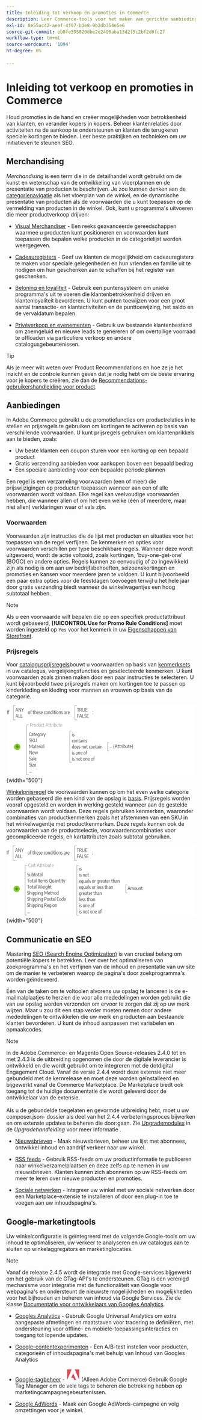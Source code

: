 ```yaml
---
title: Inleiding tot verkoop en promoties in Commerce
description: Leer Commerce-tools voor het maken van gerichte aanbiedingen en mogelijkheden voor betrokkenheid van klanten.
exl-id: 8e55ac42-aeef-4f97-b1e8-9b2db354e5e6
source-git-commit: eb0fe395020dbe2e2496aba13d2f5c2bf2d0fc27
workflow-type: tm+mt
source-wordcount: '1094'
ht-degree: 0%

---
```


# Inleiding tot verkoop en promoties in Commerce

Houd promoties in de hand en creëer mogelijkheden voor betrokkenheid van klanten, en verander kopers in kopers. Beheer klantenrelaties door activiteiten na de aankoop te ondersteunen en klanten die terugkeren speciale kortingen te bieden. Leer beste praktijken en technieken om uw initiatieven te steunen SEO.

## Merchandising

_Merchandising_ is een term die in de detailhandel wordt gebruikt om de kunst en wetenschap van de ontwikkeling van vloerplannen en de presentatie van producten te beschrijven. Je zou kunnen denken aan de [categorienavigatie](../catalog/navigation-top.md) als het vloerplan van de winkel, en de dynamische presentatie van producten als de voorwaarden die u kunt toepassen op de vermelding van producten in de winkel. Ook, kunt u programma&#39;s uitvoeren die meer productverkoop drijven:

- [Visual Merchandiser](visual-merchandiser.md) - Een reeks geavanceerde gereedschappen waarmee u producten kunt positioneren en voorwaarden kunt toepassen die bepalen welke producten in de categorielijst worden weergegeven.

- [Cadeauregisters](gift-registries.md) - Geef uw klanten de mogelijkheid om cadeauregisters te maken voor speciale gelegenheden en hun vrienden en familie uit te nodigen om hun geschenken aan te schaffen bij het register van geschenken.

- [Beloning en loyaliteit](rewards-loyalty.md) - Gebruik een puntensysteem om unieke programma&#39;s uit te voeren die klantenbetrokkenheid drijven en klantenloyaliteit bevorderen. U kunt punten toewijzen voor een groot aantal transactie- en klantactiviteiten en de punttoewijzing, het saldo en de vervaldatum bepalen.

- [Privéverkoop en evenementen](events-private-sales.md) - Gebruik uw bestaande klantenbestand om zoemgeluid en nieuwe leads te genereren of om overtollige voorraad te offloaden via particuliere verkoop en andere catalogusgebeurtenissen.

>[!TIP]
>
>Als je meer wilt weten over Product Recommendations en hoe ze je het inzicht en de controle kunnen geven dat je nodig hebt om de beste ervaring voor je kopers te creëren, zie dan de [Recommendations-gebruikershandleiding voor product](https://experienceleague.adobe.com/docs/commerce-merchant-services/product-recommendations/guide-overview.html).

## Aanbiedingen

In Adobe Commerce gebruikt u de promotiefuncties om productrelaties in te stellen en prijsregels te gebruiken om kortingen te activeren op basis van verschillende voorwaarden. U kunt prijsregels gebruiken om klantenprikkels aan te bieden, zoals:

- Uw beste klanten een coupon sturen voor een korting op een bepaald product
- Gratis verzending aanbieden voor aankopen boven een bepaald bedrag
- Een speciale aanbieding voor een bepaalde periode plannen

Een regel is een verzameling voorwaarden (een of meer) die prijswijzigingen op producten toepassen wanneer aan een of alle voorwaarden wordt voldaan. Elke regel kan veelvoudige voorwaarden hebben, die wanneer allen of om het even welke (één of meerdere, maar niet allen) verklaringen waar of vals zijn.

### Voorwaarden

Voorwaarden zijn instructies die de lijst met producten en situaties voor het toepassen van de regel verfijnen. De kenmerken en opties voor voorwaarden verschillen per type beschikbare regels. Wanneer deze wordt uitgevoerd, wordt de actie voltooid, zoals kortingen, &#39;buy-one-get-one&#39; (BOGO) en andere opties. Regels kunnen zo eenvoudig of zo ingewikkeld zijn als nodig is om aan uw bedrijfsbehoeften, seizoenskortingen en promoties en kansen voor meerdere jaren te voldoen. U kunt bijvoorbeeld een paar extra opties voor de feestdagen toevoegen terwijl u het hele jaar door gratis verzending biedt wanneer de winkelwagentjes een hoog subtotaal hebben.

>[!NOTE]
>
>Als u een voorwaarde wilt bepalen die op een specifiek productattribuut wordt gebaseerd, **[!UICONTROL Use for Promo Rule Conditions]** moet worden ingesteld op `Yes` voor het kenmerk in uw [Eigenschappen van Storefront](../catalog/attribute-product-create.md).


### Prijsregels

Voor [catalogusprijsregels](price-rules-catalog.md)bouwt u voorwaarden op basis van [kenmerksets](../catalog/attribute-sets.md) in uw catalogus, vergelijkingsfuncties en geselecteerde kenmerken. U kunt voorwaarden zoals zinnen maken door een paar instructies te selecteren. U kunt bijvoorbeeld twee prijsregels maken om kortingen toe te passen op kinderkleding en kleding voor mannen en vrouwen op basis van de categorie.

![Diagram - voorbeeld van catalogusprijsregels](./assets/diagram-catalog-price-rules.png){width="500"}

[Winkelprijsregel](price-rules-cart.md) de voorwaarden kunnen op om het even welke categorie worden gebaseerd die een kind van de opslag is [basis](../catalog/category-root.md). Prijsregels worden vooraf opgesteld en worden in werking gesteld wanneer aan de gestelde voorwaarden wordt voldaan. Deze regels gebruiken kenmerken, waaronder combinaties van productkenmerken zoals het afstemmen van een SKU in het winkelwagentje met productkenmerken. Deze regels kunnen ook de voorwaarden van de productselectie, voorwaardencombinaties voor gecompliceerde regels, en kartattributen zoals subtotal gebruiken.

![Diagram - voorbeeld van regels voor de kartonprijs](./assets/diagram-cart-price-rules.png){width="500"}

## Communicatie en SEO

Mastering [SEO (Search Engine Optimization)](seo-overview.md) is van cruciaal belang om potentiële kopers te betrekken. Leer over het optimaliseren van zoekprogramma&#39;s en het verfijnen van de inhoud en presentatie van uw site om de manier te verbeteren waarop de pagina&#39;s door zoekprogramma&#39;s worden geïndexeerd.

Één van de taken om te voltooien alvorens uw opslag te lanceren is de e-mailmalplaatjes te herzien die voor alle mededelingen worden gebruikt die van uw opslag worden verzonden om ervoor te zorgen dat zij op uw merk wijzen. Maar u zou dit een stap verder moeten nemen door andere mededelingen te ontwikkelen die uw merk en producten aan bestaande klanten bevorderen. U kunt de inhoud aanpassen met variabelen en opmaakcodes.

>[!NOTE]
>
>In de Adobe Commerce- en Magento Open Source-releases 2.4.0 tot en met 2.4.3 is de uitbreiding opgenomen die door de digitale leverancier is ontwikkeld en die wordt gebruikt om te integreren met de dotdigital Engagement Cloud. Vanaf de versie 2.4.4 wordt deze extensie niet meer gebundeld met de kernrelease en moet deze worden geïnstalleerd en bijgewerkt vanaf de Commerce Marketplace. De Marketplace biedt ook toegang tot de huidige documentatie die wordt geleverd door de ontwikkelaar van de extensie.
><br><br>
>Als u de gebundelde toegelaten en gevormde uitbreiding hebt, moet u uw composer.json- dossier als deel van het 2.4.4 verbeteringsproces bijwerken en om extensie updates te beheren die door:gaan. Zie [Upgrademodules](https://experienceleague.adobe.com/docs/commerce-operations/upgrade-guide/modules/upgrade.html) in de _Upgradehandleiding_ voor meer informatie .

- [Nieuwsbrieven](newsletters.md) - Maak nieuwsbrieven, beheer uw lijst met abonnees, ontwikkel inhoud en aandrijf verkeer naar uw winkel.

- [RSS feeds](social-rss.md#rss-feeds) - Gebruik RSS-feeds om uw productinformatie te publiceren naar winkelverzamelplaatsen en deze zelfs op te nemen in uw nieuwsbrieven. Klanten kunnen zich abonneren op uw RSS-feeds om meer te leren over nieuwe producten en promoties.

- [Sociale netwerken](social-rss.md#social-networks) - Integreer uw winkel met uw sociale netwerken door een Marketplace-extensie te installeren of door een plug-in toe te voegen aan uw inhoudspagina&#39;s.

## Google-marketingtools

Uw winkelconfiguratie is geïntegreerd met de volgende Google-tools om uw inhoud te optimaliseren, uw verkeer te analyseren en uw catalogus aan te sluiten op winkelaggregators en marketinglocaties.

>[!NOTE]
>
>Vanaf de release 2.4.5 wordt de integratie met Google-services bijgewerkt om het gebruik van de GTag-API&#39;s te ondersteunen. GTag is een verenigd mechanisme voor integratie met de functionaliteit van Google voor webpagina&#39;s en ondersteunt de nieuwste mogelijkheden en mogelijkheden voor het bijhouden en beheren van inhoud via Google Services. Zie de klasse [Documentatie voor ontwikkelaars van Googles Analytics](https://developers.google.com/analytics/devguides/collection/gtagjs).

- [Googles Analytics](google-analytics.md) - Gebruik Google Universal Analytics om extra aangepaste afmetingen en maatstaven voor tracering te definiëren, met ondersteuning voor offline- en mobiele-toepassingsinteracties en toegang tot lopende updates.

- [Google-contentexperimenten](google-content-experiments.md) - Een A/B-test instellen voor producten, categorieën of inhoudspagina&#39;s met behulp van Inhoud van Googles Analytics

- [Google-tagbeheer](google-tag-manager.md) - ![Adobe Commerce](../assets/adobe-logo.svg) (Alleen Adobe Commerce) Gebruik Google Tag Manager om de vele tags te beheren die betrekking hebben op marketingcampagnegebeurtenissen.

- [Google AdWords](google-adwords.md) - Maak een Google AdWords-campagne en volg omzettingen voor je winkel.
